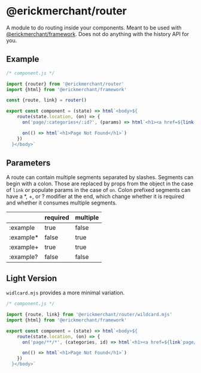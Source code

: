# @erickmerchant/router

A module to do routing inside your components. Meant to be used with [@erickmerchant/framework](https://github.com/erickmerchant/framework). Does not do anything with the history API for you.

## Example

``` javascript
/* component.js */

import {router} from '@erickmerchant/router'
import {html} from '@erickmerchant/framework'

const {route, link} = router()

export const component = (state) => html`<body>${
    route(state.location, (on) => {
      on('page/:categories+/:id?', (params) => html`<h1><a href=${link('page/:categories+/:id?', params)}>${`Page ${params.id}`}</a></h1>`)

      on(() => html`<h1>Page Not Found</h1>`)
    })
  }</body>`
```

## Parameters

A route can contain multiple segments separated by slashes. Segments can begin with a colon. Those are replaced by props from the object in the case of `link` or populate params in the case of `on`. Colon prefixed segments can have a \*, \+, or ? modifier at the end, which change whether it is required and whether it consumes multiple segments.

|          | required | multiple
|---       |---       |---
|:example  | true     | false
|:example* | false    | true
|:example+ | true     | true
|:example? | false    | false

## Light Version

`widlcard.mjs` provides a more minimal variation.

``` javascript
/* component.js */

import {route, link} from '@erickmerchant/router/wildcard.mjs'
import {html} from '@erickmerchant/framework'

export const component = (state) => html`<body>${
    route(state.location, (on) => {
      on('page/**/*', (categories, id) => html`<h1><a href=${link`page/${categories}/${id}`)}>${`Page ${id}`}</a></h1>`)

      on(() => html`<h1>Page Not Found</h1>`)
    })
  }</body>`
```
